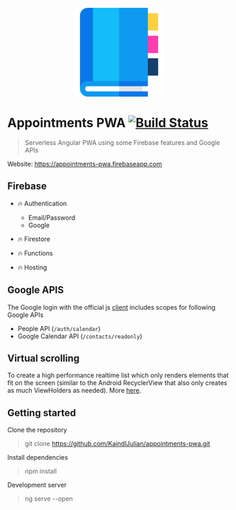 <p align="center">
    <img src="/src/assets/logo.svg" height="200">
</p>

# Appointments PWA [![Build Status](https://travis-ci.com/KaindlJulian/appointments-pwa.svg?token=mp2NSp7o4LF4zjnzTqDd&branch=master)](https://travis-ci.com/KaindlJulian/appointments-pwa)

> Serverless Angular PWA using some Firebase features and Google APIs

Website: https://appointments-pwa.firebaseapp.com

## Firebase

- :fire: Authentication
    - Email/Password
    - Google

- :fire: Firestore

- :fire: Functions

- :fire: Hosting

## Google APIS

The Google login with the official js [client](https://developers.google.com/api-client-library/javascript/start/start-js) includes scopes for following Google APIs

- People API (`/auth/calendar`)
- Google Calendar API (`/contacts/readonly`)

## Virtual scrolling

To create a high performance realtime list which only renders elements that fit on the screen (similar to the Android RecyclerView that also only creates as much ViewHolders as needed). More [here](https://material.angular.io/cdk/scrolling/overview#virtual-scrolling).

## Getting started

Clone the repository

> git clone https://github.com/KaindlJulian/appointments-pwa.git

Install dependencies

> npm install

Development server

> ng serve --open